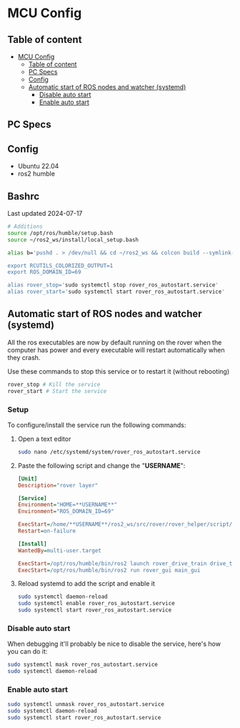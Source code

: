 # MCU Config

## Table of content

- [MCU Config](#mcu-config)
  - [Table of content](#table-of-content)
  - [PC Specs](#pc-specs)
  - [Config](#config)
  - [Automatic start of ROS nodes and watcher (systemd)](#automatic-start-of-ros-nodes-and-watcher-systemd)
    - [Disable auto start](#disable-auto-start)
    - [Enable auto start](#enable-auto-start)

## PC Specs

## Config

- Ubuntu 22.04
- ros2 humble

## Bashrc
Last updated 2024-07-17

```bash
# Additions
source /opt/ros/humble/setup.bash
source ~/ros2_ws/install/local_setup.bash

alias b='pushd . > /dev/null && cd ~/ros2_ws && colcon build --symlink-install >

export RCUTILS_COLORIZED_OUTPUT=1
export ROS_DOMAIN_ID=69

alias rover_stop='sudo systemctl stop rover_ros_autostart.service'
alias rover_start='sudo systemctl start rover_ros_autostart.service'
```

## Automatic start of ROS nodes and watcher (systemd)

All the ros executables are now by default running on the rover when the computer has power and every executable will restart automatically when they crash. 

Use these commands to stop this service or to restart it (without rebooting)

```bash
rover_stop # Kill the service
rover_start # Start the service
```
### Setup

To configure/install the service run the following commands:

1. Open a text editor

    ```bash
    sudo nano /etc/systemd/system/rover_ros_autostart.service
    ```

2. Paste the following script and change the "**USERNAME**":

    ```ini
    [Unit]
    Description="rover layer"

    [Service]
    Environment="HOME=**USERNAME**"
    Environment="ROS_DOMAIN_ID=69"

    ExecStart=/home/**USERNAME**/ros2_ws/src/rover/rover_helper/script/auto_start_rover.sh
    Restart=on-failure

    [Install]
    WantedBy=multi-user.target

    ExecStart=/opt/ros/humble/bin/ros2 launch rover_drive_train drive_train.launch.py
    ExecStart=/opt/ros/humble/bin/ros2 run rover_gui main_gui
    ```

3. Reload systemd to add the script and enable it

    ```bash
    sudo systemctl daemon-reload
    sudo systemctl enable rover_ros_autostart.service
    sudo systemctl start rover_ros_autostart.service
    ```

### Disable auto start

When debugging it'll probably be nice to disable the service, here's how you can do it:

```bash
sudo systemctl mask rover_ros_autostart.service
sudo systemctl daemon-reload

```

### Enable auto start

```bash
sudo systemctl unmask rover_ros_autostart.service
sudo systemctl daemon-reload
sudo systemctl start rover_ros_autostart.service
```
